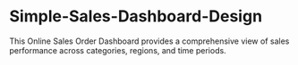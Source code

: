 # Simple-Sales-Dashboard-Design
This Online Sales Order Dashboard provides a comprehensive view of sales performance across categories, regions, and time periods.
